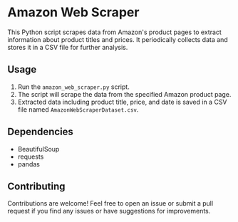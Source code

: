 # Amazon Web Scraper

This Python script scrapes data from Amazon's product pages to extract information about product titles and prices. It periodically collects data and stores it in a CSV file for further analysis.

## Usage
1. Run the `amazon_web_scraper.py` script.
2. The script will scrape the data from the specified Amazon product page.
3. Extracted data including product title, price, and date is saved in a CSV file named `AmazonWebScraperDataset.csv`.

## Dependencies
- BeautifulSoup
- requests
- pandas

## Contributing
Contributions are welcome! Feel free to open an issue or submit a pull request if you find any issues or have suggestions for improvements.
